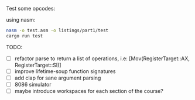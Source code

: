 Test some opcodes:

using nasm:
```bash
nasm -o test.asm -o listings/part1/test
cargo run test
```

TODO:
- [ ] refactor parse to return a list of operations, i.e: [Mov(RegisterTarget::AX, RegisterTarget::SI)]
- [ ] improve lifetime-soup function signatures
- [ ] add clap for sane argument parsing
- [ ] 8086 simulator
- [ ] maybe introduce workspaces for each section of the course?
